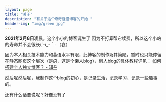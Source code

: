 ```yaml
---
layout: page
title: "关于"
description: "有关于这个奇奇怪怪博客的开始 " 
header-img: "img/green.jpg"
---
```


 **2021年2月8日**凌晨，这个小小的博客诞生了
因为不打算帮它续费，所以这个小站的寿命并不会很长(´-ι_-｀) （哀）

因为本人相关技术能力和英语水平有限，此博客的制作及其简陋，暂时也只能停留在静态网页这个层次（是的，这是个懒人blog），懒人blog的具体教程详见：
[如何搭建个人独立博客？ - 知乎](https://www.zhihu.com/question/20463581)

然后呢然后呢，我制作这个blog的初心，是记录生活，记录学习，记录一些趣事的。

还有什么话要说呢？好像没有了





